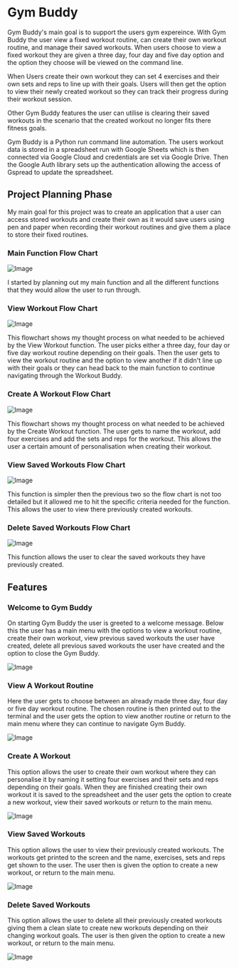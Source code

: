 # Gym Buddy

Gym Buddy's main goal is to support the users gym expereince. With Gym Buddy the user view a fixed workout routine, can create their own workout routine, and manage their saved workouts. When users choose to view a fixed workout they are given a three day, four day and five day option and the option they choose will be viewed on the command line. 

When Users create their own workout they can set 4 exercises and their own sets and reps to line up with their goals. Users will then get the option to view their newly created workout so they can track their progress during their workout session. 

Other Gym Buddy features the user can utilise is clearing their saved workouts in the scenario that the created workout no longer fits there fitness goals.

Gym Buddy is a Python run command line automation. The users workout data is stored in a spreadsheet run with Google Sheets which is then connected via Google Cloud and credentials are set via Google Drive. Then the Google Auth library sets up the authentication allowing the access of Gspread to update the spreadsheet.

## Project Planning Phase

My main goal for this project was to create an application that a user can access stored workouts and create their own as it would save users using pen and paper when recording their workout routines and give them a place to store their fixed routines.

### Main Function Flow Chart

![Image](images/flowcharts/main_function_flowchart.png)

I started by planning out my main function and all the different functions that they would allow the user to run through.

### View Workout Flow Chart

![Image](images/flowcharts/view_workout_flowchart.png)

This flowchart shows my thought process on what needed to be achieved by the View Workout function. The user picks either a three day, four day or five day workout routine depending on their goals. Then the user gets to view the workout routine and the option to view another if it didn't line up with their goals or they can head back to the main function to continue navigating through the Workout Buddy.

### Create A Workout Flow Chart

![Image](images/flowcharts/create_workout_function.png)

This flowchart shows my thought process on what needed to be achieved by the Create Workout function. The user gets to name the workout, add four exercises and add the sets and reps for the workout. This allows the user a certain amount of personalisation when creating their workout.

### View Saved Workouts Flow Chart

![Image](images/flowcharts/view_saved_flowchart.png)

This function is simpler then the previous two so the flow chart is not too detailed but it allowed me to hit the specific criteria needed for the function. This allows the user to view there previously created workouts. 

### Delete Saved Workouts Flow Chart

![Image](images/flowcharts/delete_saved_flowchart.png)

This function allows the user to clear the saved workouts they have previously created.

## Features

### Welcome to Gym Buddy

On starting Gym Buddy the user is greeted to a welcome message. Below this the user has a main menu with the options to view a workout routine, create their own workout, view previous saved workouts the user have created, delete all previous saved workouts the user have created and the option to close the Gym Buddy.

![Image](images/)

### View A Workout Routine

Here the user gets to choose between an already made three day, four day or five day workout routine. The chosen routine is then printed out to the terminal and the user gets the option to view another routine or return to the main menu where they can continue to navigate Gym Buddy.

![Image](images/)

### Create A Workout

This option allows the user to create their own workout where they can personalise it by naming it setting four exercises and their sets and reps depending on their goals. When they are finished creating their own workout it is saved to the spreadsheet and the user gets the option to create a new workout, view their saved workouts or return to the main menu. 

![Image](images/)

### View Saved Workouts

This option allows the user to view their previously created workouts. The workouts get printed to the screen and the name, exercises, sets and reps get shown to the user. The user then is given the option to create a new workout, or return to the main menu.

![Image](images/)

### Delete Saved Workouts

This option allows the user to delete all their previously created workouts giving them a clean slate to create new workouts depending on their changing workout goals. The user is then given the option to create a new workout, or return to the main menu.

![Image](images/)